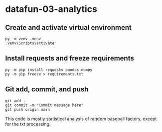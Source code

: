# datafun-03-analytics

## Create and activate virtual environment

```shell
py -m venv .venv
.venv\Scripts\activate
```

## Install requests and freeze requirements

```shell
py -m pip install requests pandas numpy
py -m pip freeze > requirements.txt
```
## Git add, commit, and push

```shell
git add .
git commit -m "Commit message here"
git push origin main
```

This code is mostly statistical analysis of random baseball factors, except for the txt processing.
